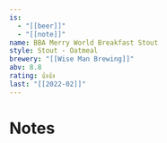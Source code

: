 ```yaml
---
is:
  - "[[beer]]"
  - "[[note]]"
name: BBA Merry World Breakfast Stout
style: Stout - Oatmeal
brewery: "[[Wise Man Brewing]]"
abv: 8.8
rating: 👍👍
last: "[[2022-02]]"
---
```

# Notes

